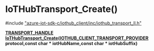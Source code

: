 # IoTHubTransport_Create()

\#include ["azure-iot-sdk-c/iothub_client/inc/iothub_transport_ll.h"](../iot-c-ref-iothub-transport-ll-h.md)  

**[TRANSPORT_HANDLE](#iothub__transport__ll_8h_1a085a6035b065e4f48f3789e428235aa4) [IoTHubTransport_Create](#iothub__transport__ll_8h_1a8bd6817c40f882f702c47dedea26b29f)([IOTHUB_CLIENT_TRANSPORT_PROVIDER](#iothub__transport__ll_8h_1a85d87807cf4e5cc48e62a292007f44cb) protocol,const char * iotHubName,const char * iotHubSuffix)**

